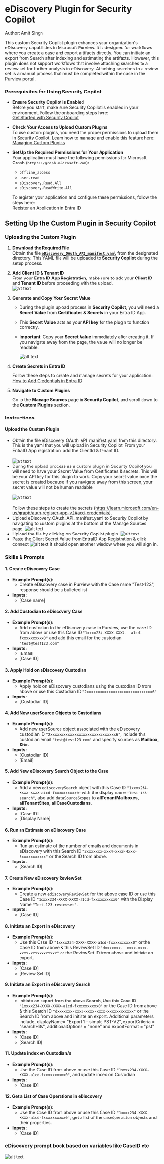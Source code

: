 # eDiscovery Plugin for Security Copilot
Author: Amit Singh

This custom Security Copilot plugin enhances your organization's eDiscovery capabilities in Microsoft Purview. It is designed for workflows where you create a case and export artifacts directly. You can initiate an export from Search after indexing and estimating the artifacts. However, this plugin does not support workflows that involve attaching searches to a review set for further analysis in eDiscovery. Attaching searches to a review set is a manual process that must be completed within the case in the Purview portal.

### Prerequisites for Using Security Copilot

- **Ensure Security Copilot is Enabled**  
  Before you start, make sure Security Copilot is enabled in your environment. Follow the onboarding steps here:  
  [Get Started with Security Copilot](https://learn.microsoft.com/en-us/security-copilot/get-started-security-copilot#onboarding-to-microsoft-security-copilot)

- **Check Your Access to Upload Custom Plugins**  
  To use custom plugins, you need the proper permissions to upload them in Security Copilot. Learn how to manage and enable this feature here:  
  [Managing Custom Plugins](https://learn.microsoft.com/en-us/security-copilot/manage-plugins?tabs=securitycopilotplugin#managing-custom-plugins)

- **Set Up the Required Permissions for Your Application**  
  Your application must have the following permissions for Microsoft Graph (`https://graph.microsoft.com`):  
  - `offline_access`  
  - `user.read`  
  - `eDiscovery.Read.All`  
  - `eDiscovery.ReadWrite.All`  

  To register your application and configure these permissions, follow the steps here:  
  [Register an Application in Entra ID](https://learn.microsoft.com/en-us/graph/auth-register-app-v2#register-an-application)

## Setting Up the Custom Plugin in Security Copilot

### Uploading the Custom Plugin  

1. **Download the Required File**  
   Obtain the file **[`eDiscovery_OAuth_API_manifest.yaml`](https://github.com/samitks77/Copilot-For-Security/blob/main/Plugins/Community%20Based%20Plugins/Purview/eDiscovery/eDiscovery_OAuth_API_manifest.yaml)** from the designated directory. This YAML file will be uploaded to **Security Copilot** during the setup process.
   
2. **Add Client ID & Tenant ID**  
   From your **Entra ID App Registration**, make sure to add your **Client ID** and **Tenant ID** before proceeding with the 
   upload.    
   ![alt text](EntraID-ClientID-TenantID.png)  
   
3. **Generate and Copy Your Secret Value**
   - During the plugin upload process in **Security Copilot**, you will need a **Secret Value** from **Certificates & Secrets** in your Entra ID App.  
   - This **Secret Value** acts as your **API key** for the plugin to function correctly.  
   - **Important:** Copy your **Secret Value** immediately after creating it. If you navigate away from the page, the value will no longer be readable.
     
     ![alt text](EntraID-SecretValue.png)

4. **Create Secrets in Entra ID**

   Follow these steps to create and manage secrets for your application: 
   [How to Add Credentials in Entra ID](https://learn.microsoft.com/en-us/graph/auth-register-app-v2#add-credentials)

5. **Navigate to Custom Plugins**

   Go to the **Manage Sources** page in **Security Copilot**, and scroll down to the **Custom Plugins** section. 
     


### Instructions
#### Upload the Custom Plugin

* Obtain the file [eDiscovery_OAuth_API_manifest.yaml](https://github.com/samitks77/Copilot-For-Security/blob/main/Plugins/Community%20Based%20Plugins/Purview/eDiscovery/eDiscovery_OAuth_API_manifest.yaml) from this directory. This is the yaml that you will upload in Security Copilot. From your EntraID App registration, add the ClientId & tenant ID.<br><br>![alt text](EntraID-ClientID-TenantID.png)
* During the upload process as a custom plugin in Security Copilot you will need to have your Secret Value from Certificates & secrets. This will be your API key for this plugin to work. Copy your secret value once the secret is created because if you navigate away from this screen, your secret value will not be human readable <br><br> ![alt text](EntraID-SecretValue.png) <br><br> Follow these steps to create the secrets (https://learn.microsoft.com/en-us/graph/auth-register-app-v2#add-credentials).
* Upload eDiscovery_OAuth_API_manifest.yaml to Security Copilot by navigating to custom plugins at the bottom of the Manage Sources page. ![alt text](CfS-add-plugin.png)
* Upload the file by clicking on Security Copilot plugin. ![alt text](CfS-add-plugin-part2.png)
* Paste the Client Secret Value from EntraID App Registration & click connect ![alt text](CfS-Secret.png) It should open another window where you will sign in. 

### Skills & Prompts

#### 1. Create eDiscovery Case  
   - **Example Prompt(s):**  
     - Create eDiscovery case in Purview with the Case name "Test-123", response should be a bulleted list  
   - **Inputs:**  
     - [Case name]  

#### 2. Add Custodian to eDiscovery Case  
   - **Example Prompt(s):**  
     - Add custodian to the eDiscovery case in Purview, use the case ID from above or use this Case ID `"1xxxx234-XXXX-XXXX- 
       a1cd-fxxxxxxxxxx0"` and add this email for the custodian `"test@test123.com"`  
   - **Inputs:**  
     - [Email]  
     - [Case ID]  

#### 3. Apply Hold on eDiscovery Custodian  
   - **Example Prompt(s):**  
     - Apply hold on eDiscovery custodians using the custodian ID from above or use this Custodian ID 
       `"2xxxxxxxxxxxxxxxxxxxxxxxxxxxxxx6"`  
   - **Inputs:**  
     - [Custodian ID]  

#### 4. Add New userSource Objects to Custodians  
   - **Example Prompt(s):**  
     - Add new userSource object associated with the eDiscovery custodian ID `"2xxxxxxxxxxxxxxxxxxxxxxxxxxxxxx6"`, include this custodian email `"test@test123.com"` and specify sources as **Mailbox, Site**.  
   - **Inputs:**  
     - [Custodian ID]  
     - [Email]  

#### 5. Add New eDiscovery Search Object to the Case  
   - **Example Prompt(s):**  
     - Add a new `ediscoverySearch` object with this Case ID `"1xxxx234-XXXX-XXXX-a1cd-fxxxxxxxxxx0"` with the display name 
       `"Test-123-search"`, also add `dataSourceScopes` to **allTenantMailboxes, allTenantSites, allCaseCustodians**.  
   - **Inputs:**  
     - [Case ID]  
     - [Display Name]  

#### 6. Run an Estimate on eDiscovery Case  
   - **Example Prompt(s):**  
     - Run an estimate of the number of emails and documents in eDiscovery with this Search ID `"2xxxxxxx-xxx4-xxxd-4xxx- 
       5xxxxxxxxxxx"` or the Search ID from above.  
   - **Inputs:**  
     - [Search ID]  

#### 7. Create New eDiscovery ReviewSet  
   - **Example Prompt(s):**  
     - Create a new `ediscoveryReviewSet` for the above case ID or use this Case ID `"1xxxx234-XXXX-XXXX-a1cd-fxxxxxxxxxx0"` 
       with the Display Name `"Test-123-reviewset"`.  
   - **Inputs:**  
     - [Case ID]  

#### 8. Initiate an Export in eDiscovery  
   - **Example Prompt(s):**  
     - Use this Case ID `"1xxxx234-XXXX-XXXX-a1cd-fxxxxxxxxxx0"` or the Case ID from above & this ReviewSet ID `"dxxxxxxx- 
       xxxx-xxxx-xxxx-xxxxxxxxxxxx"` or the ReviewSet ID from above and initiate an export.  
   - **Inputs:**  
     - [Case ID]  
     - [Review Set ID]

#### 9. Initiate an Export in eDiscovery Search 
   - **Example Prompt(s):**  
     - Initiate an export from the above Search, Use this Case ID `"1xxxx234-XXXX-XXXX-a1cd-fxxxxxxxxxx0"` or the Case ID from 
       above & this Search ID `"dxxxxxxx-xxxx-xxxx-xxxx-xxxxxxxxxxxx"` or the Search ID from above and initiate an export. 
       Additional parameters include, displayName= "Export 1 - simple PST-V2", exportCriteria = "searchHits", additionalOptions 
       = "none" and exportFormat = "pst"  
   - **Inputs:**  
     - [Case ID]  
     - [Search ID]
     
#### 11. Update index on Custodian/s  
   - **Example Prompt(s):**  
     - Use the Case ID from above or use this Case ID `"1xxxx234-XXXX-XXXX-a1cd-fxxxxxxxxxx0"`, and update index on Custodian
   - **Inputs:**  
     - [Case ID]  

#### 12. Get a List of Case Operations in eDiscovery  
   - **Example Prompt(s):**  
     - Use the Case ID from above or use this Case ID `"1xxxx234-XXXX-XXXX-a1cd-fxxxxxxxxxx0"`, get a list of the 
       `caseOperation` objects and their properties.  
   - **Inputs:**  
     - [Case ID]  


### eDiscovery prompt book based on variables like CaseID etc
![alt text](CfS-Prompt-Sample.png)




